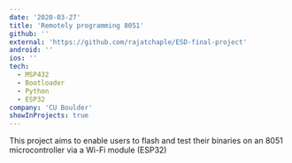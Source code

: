 ```yaml
---
date: '2020-03-27'
title: 'Remotely programming 8051'
github: ''
external: 'https://github.com/rajatchaple/ESD-final-project'
android: ''
ios: ''
tech:
  - MSP432
  - Bootloader
  - Python
  - ESP32
company: 'CU Boulder'
showInProjects: true
---
```


This project aims to enable users to flash and test their binaries on an 8051 microcontroller via a Wi-Fi module (ESP32)
